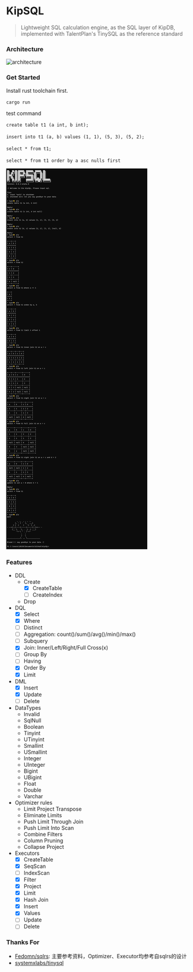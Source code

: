 # KipSQL 

> Lightweight SQL calculation engine, as the SQL layer of KipDB, implemented with TalentPlan's TinySQL as the reference standard

### Architecture
![architecture](./static/images/architecture.png)

### Get Started
Install rust toolchain first.
```
cargo run
```
test command
```mysql
create table t1 (a int, b int);

insert into t1 (a, b) values (1, 1), (5, 3), (5, 2);

select * from t1;

select * from t1 order by a asc nulls first
```

![demo](./static/images/demo.png)

### Features
- DDL
  - Create
    - [x] CreateTable
    - [ ] CreateIndex
  - Drop
- DQL
  - [x] Select
  - [x] Where
  - [ ] Distinct
  - [ ] Aggregation: count()/sum()/avg()/min()/max()
  - [ ] Subquery
  - [x] Join: Inner/Left/Right/Full Cross(x)
  - [ ] Group By
  - [ ] Having
  - [x] Order By
  - [x] Limit
- DML
  - [x] Insert
  - [x] Update
  - [ ] Delete
- DataTypes
  - Invalid
  - SqlNull
  - Boolean
  - Tinyint
  - UTinyint
  - Smallint
  - USmallint
  - Integer
  - UInteger
  - Bigint
  - UBigint
  - Float
  - Double
  - Varchar
- Optimizer rules
  - Limit Project Transpose
  - Eliminate Limits
  - Push Limit Through Join
  - Push Limit Into Scan
  - Combine Filters
  - Column Pruning
  - Collapse Project
- Executors
  - [x] CreateTable
  - [x] SeqScan
  - [ ] IndexScan
  - [x] Filter
  - [x] Project
  - [x] Limit
  - [x] Hash Join
  - [x] Insert
  - [x] Values
  - [ ] Update
  - [ ] Delete

### Thanks For
- [Fedomn/sqlrs](https://github.com/Fedomn/sqlrs): 主要参考资料，Optimizer、Executor均参考自sqlrs的设计
- [systemxlabs/tinysql](https://github.com/systemxlabs/tinysql)
